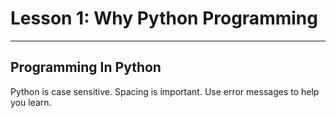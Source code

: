 # Lesson 1: Why Python Programming 

___

## Programming In Python

Python is case sensitive.
Spacing is important.
Use error messages to help you learn.